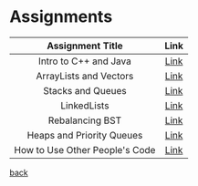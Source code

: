 # Assignments

Assignment Title | Link
:---: | :---:
Intro to C++ and Java | [Link](https://github.com/nate-browne/CSE12_Redesign/tree/master/PAs/PA1)
ArrayLists and Vectors | [Link](https://github.com/nate-browne/CSE12_Redesign/tree/master/PAs/PA2)
Stacks and Queues | [Link](https://github.com/nate-browne/CSE12_Redesign/tree/master/PAs/PA3)
LinkedLists | [Link](https://github.com/nate-browne/CSE12_Redesign/tree/master/PAs/PA4)
Rebalancing BST | [Link](https://github.com/nate-browne/CSE12_Redesign/tree/master/PAs/PA5)
Heaps and Priority Queues | [Link](https://github.com/nate-browne/CSE12_Redesign/tree/master/PAs/PA6)
How to Use Other People's Code | [Link](https://github.com/nate-browne/CSE12_Redesign/tree/master/PAs/PA7)

[back](index.md)